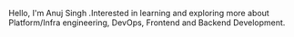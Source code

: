 
Hello, I'm Anuj Singh .Interested in learning and exploring more about Platform/Infra engineering, DevOps, Frontend and Backend Development.

<!---
itsanuj1996/itsanuj1996 is a ✨ special ✨ repository because its `README.md` (this file) appears on your GitHub profile.
You can click the Preview link to take a look at your changes.
--->
